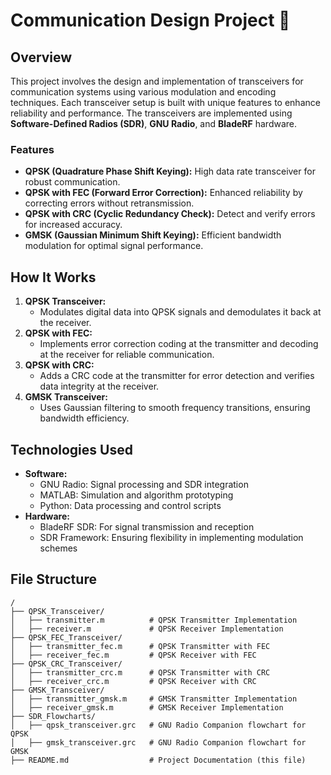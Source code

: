 # Communication Design Project 🚀  

## Overview  
This project involves the design and implementation of transceivers for communication systems using various modulation and encoding techniques. Each transceiver setup is built with unique features to enhance reliability and performance. The transceivers are implemented using **Software-Defined Radios (SDR)**, **GNU Radio**, and **BladeRF** hardware.  

### Features  
- **QPSK (Quadrature Phase Shift Keying):** High data rate transceiver for robust communication.  
- **QPSK with FEC (Forward Error Correction):** Enhanced reliability by correcting errors without retransmission.  
- **QPSK with CRC (Cyclic Redundancy Check):** Detect and verify errors for increased accuracy.  
- **GMSK (Gaussian Minimum Shift Keying):** Efficient bandwidth modulation for optimal signal performance.  

## How It Works  
1. **QPSK Transceiver:**  
   - Modulates digital data into QPSK signals and demodulates it back at the receiver.  
2. **QPSK with FEC:**  
   - Implements error correction coding at the transmitter and decoding at the receiver for reliable communication.  
3. **QPSK with CRC:**  
   - Adds a CRC code at the transmitter for error detection and verifies data integrity at the receiver.  
4. **GMSK Transceiver:**  
   - Uses Gaussian filtering to smooth frequency transitions, ensuring bandwidth efficiency.  

## Technologies Used  
- **Software:**  
  - GNU Radio: Signal processing and SDR integration  
  - MATLAB: Simulation and algorithm prototyping  
  - Python: Data processing and control scripts  
- **Hardware:**  
  - BladeRF SDR: For signal transmission and reception  
  - SDR Framework: Ensuring flexibility in implementing modulation schemes  

## File Structure  
```plaintext  
/  
├── QPSK_Transceiver/  
│   ├── transmitter.m          # QPSK Transmitter Implementation  
│   ├── receiver.m             # QPSK Receiver Implementation  
├── QPSK_FEC_Transceiver/  
│   ├── transmitter_fec.m      # QPSK Transmitter with FEC  
│   ├── receiver_fec.m         # QPSK Receiver with FEC  
├── QPSK_CRC_Transceiver/  
│   ├── transmitter_crc.m      # QPSK Transmitter with CRC  
│   ├── receiver_crc.m         # QPSK Receiver with CRC  
├── GMSK_Transceiver/  
│   ├── transmitter_gmsk.m     # GMSK Transmitter Implementation  
│   ├── receiver_gmsk.m        # GMSK Receiver Implementation  
├── SDR_Flowcharts/  
│   ├── qpsk_transceiver.grc   # GNU Radio Companion flowchart for QPSK  
│   ├── gmsk_transceiver.grc   # GNU Radio Companion flowchart for GMSK  
├── README.md                  # Project Documentation (this file)  
